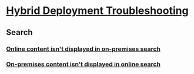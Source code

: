 # [Hybrid Deployment Troubleshooting](../hybrid.md)

## Search

### [Online content isn't displayed in on-premises search](../search/online-content-not-displayed-in-on-premises-search.md)

### [On-premises content isn't displayed in online search](../search/on-premises-content-not-displayed-in-online-search.md)
